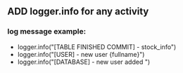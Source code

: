 ## ADD logger.info for any activity 

### log message example:
* logger.info("[TABLE FINISHED COMMIT] - stock_info")
* logger.info("[USER] - new user {fullname}")
* logger.info("[DATABASE] - new user added ")
